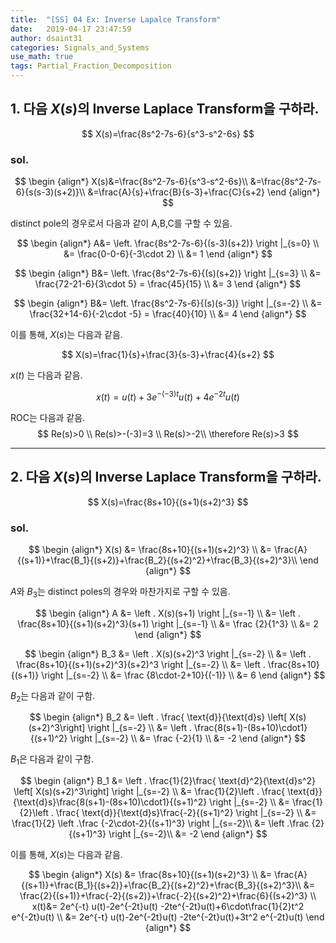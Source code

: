 ```yaml
---
title:  "[SS] 04 Ex: Inverse Lapalce Transform"
date:   2019-04-17 23:47:59
author: dsaint31
categories: Signals_and_Systems
use_math: true
tags: Partial_Fraction_Decomposition
---
```



## 1. 다음 $X(s)$의 Inverse Laplace Transform을 구하라.

$$
X(s)=\frac{8s^2-7s-6}{s^3-s^2-6s}
$$

### sol.

$$
\begin {align*}
X(s)&=\frac{8s^2-7s-6}{s^3-s^2-6s}\\
&=\frac{8s^2-7s-6}{s(s-3)(s+2)}\\
&=\frac{A}{s}+\frac{B}{s-3}+\frac{C}{s+2}
\end {align*}
$$

distinct pole의 경우로서 다음과 같이 A,B,C를 구할 수 있음.

$$
\begin {align*}
A&= \left. \frac{8s^2-7s-6}{(s-3)(s+2)} \right |_{s=0} \\
&= \frac{0-0-6}{-3\cdot 2} \\
&= 1
\end {align*}
$$

$$
\begin {align*}
B&= \left. \frac{8s^2-7s-6}{(s)(s+2)} \right |_{s=3} \\
&= \frac{72-21-6}{3\cdot 5} = \frac{45}{15} \\
&= 3
\end {align*}
$$

$$
\begin {align*}
B&= \left. \frac{8s^2-7s-6}{(s)(s-3)} \right |_{s=-2} \\
&= \frac{32+14-6}{-2\cdot -5} = \frac{40}{10} \\
&= 4
\end {align*}
$$

이를 통해, $X(s)$는 다음과 같음.

$$
X(s)=\frac{1}{s}+\frac{3}{s-3}+\frac{4}{s+2}
$$

$x(t)$ 는 다음과 같음.

$$
x(t) = u(t) + 3e^{-(-3)t}u(t) + 4e^{-2t}u(t)
$$

ROC는 다음과 같음.
$$
Re(s)>0 \\
Re(s)>-(-3)=3 \\
Re(s)>-2\\
\therefore Re(s)>3
$$

----

## 2. 다음 $X(s)$의 Inverse Laplace Transform을 구하라.

$$
X(s)=\frac{8s+10}{(s+1)(s+2)^3} 
$$

### sol.

$$
\begin {align*}
X(s) &= \frac{8s+10}{(s+1)(s+2)^3} \\
&= \frac{A}{(s+1)}+\frac{B_1}{(s+2)}+\frac{B_2}{(s+2)^2}+\frac{B_3}{(s+2)^3}\\
\end {align*}
$$

$A$와  $B_3$는 distinct poles의 경우와 마찬가지로 구할 수 있음.

$$
\begin {align*}
A &=  \left . X(s)(s+1) \right |_{s=-1} \\
&= \left . \frac{8s+10}{(s+1)(s+2)^3}(s+1) \right |_{s=-1} \\
&= \frac {2}{1^3} \\
&= 2
\end {align*}
$$

$$
\begin {align*}
B_3 &=  \left . X(s)(s+2)^3 \right |_{s=-2} \\
&=  \left . \frac{8s+10}{(s+1)(s+2)^3}(s+2)^3 \right |_{s=-2} \\
&=  \left . \frac{8s+10}{(s+1)} \right |_{s=-2} \\
&= \frac {8\cdot-2+10}{(-1)} \\
&= 6
\end {align*}
$$

$B_2$는 다음과 같이 구함.

$$
\begin {align*}
B_2 &=  \left . \frac{ \text{d}}{\text{d}s} \left[ X(s)(s+2)^3\right] \right |_{s=-2} \\
&=  \left . \frac{8(s+1)-(8s+10)\cdot1}{(s+1)^2} \right |_{s=-2} \\
&= \frac {-2}{1} \\
&= -2
\end {align*}
$$

$B_1$은 다음과 같이 구함.

$$
\begin {align*}
B_1 &=  \left . \frac{1}{2}\frac{ \text{d}^2}{\text{d}s^2} \left[ X(s)(s+2)^3\right] \right |_{s=-2} \\
&=  \frac{1}{2}\left . \frac{ \text{d}}{\text{d}s}\frac{8(s+1)-(8s+10)\cdot1}{(s+1)^2} \right |_{s=-2} \\
&=  \frac{1}{2}\left . \frac{ \text{d}}{\text{d}s}\frac{-2}{(s+1)^2} \right |_{s=-2} \\
&= \frac{1}{2} \left .\frac {-2\cdot-2}{(s+1)^3} \right |_{s=-2}\\
&= \left .\frac {2}{(s+1)^3} \right |_{s=-2}\\
&= -2
\end {align*}
$$

이를 통해, $X(s)$는 다음과 같음.

$$
\begin {align*}
X(s) &= \frac{8s+10}{(s+1)(s+2)^3} \\
&= \frac{A}{(s+1)}+\frac{B_1}{(s+2)}+\frac{B_2}{(s+2)^2}+\frac{B_3}{(s+2)^3}\\
&= \frac{2}{(s+1)}+\frac{-2}{(s+2)}+\frac{-2}{(s+2)^2}+\frac{6}{(s+2)^3} \\
x(t)&= 2e^{-t} u(t)-2e^{-2t}u(t) -2te^{-2t}u(t)+6\cdot\frac{1}{2}t^2 e^{-2t}u(t) \\
&= 2e^{-t} u(t)-2e^{-2t}u(t) -2te^{-2t}u(t)+3t^2 e^{-2t}u(t)
\end {align*}
$$
